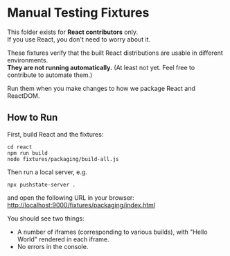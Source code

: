 # Manual Testing Fixtures

This folder exists for **React contributors** only.  
If you use React, you don't need to worry about it.

These fixtures verify that the built React distributions are usable in different environments.  
**They are not running automatically.** (At least not yet. Feel free to contribute to automate them.)

Run them when you make changes to how we package React and ReactDOM.

## How to Run

First, build React and the fixtures:

```
cd react
npm run build
node fixtures/packaging/build-all.js
```

Then run a local server, e.g.

```
npx pushstate-server .
```

and open the following URL in your browser: [http://localhost:9000/fixtures/packaging/index.html](http://localhost:9000/fixtures/packaging/index.html)

You should see two things:

* A number of iframes (corresponding to various builds), with "Hello World" rendered in each iframe.
* No errors in the console.
